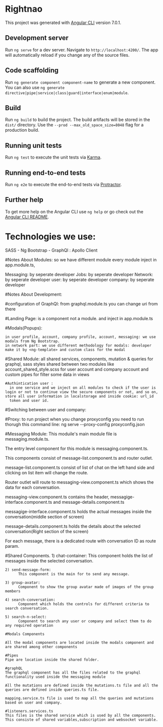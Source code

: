 # Rightnao


This project was generated with [Angular CLI](https://github.com/angular/angular-cli) version 7.0.1.

## Development server

Run `ng serve` for a dev server. Navigate to `http://localhost:4200/`. The app will automatically reload if you change any of the source files.

## Code scaffolding

Run `ng generate component component-name` to generate a new component. You can also use `ng generate directive|pipe|service|class|guard|interface|enum|module`.

## Build

Run `ng build` to build the project. The build artifacts will be stored in the `dist/` directory. Use the `--prod --max_old_space_size=8048` flag for a production build.

## Running unit tests

Run `ng test` to execute the unit tests via [Karma](https://karma-runner.github.io).

## Running end-to-end tests

Run `ng e2e` to execute the end-to-end tests via [Protractor](http://www.protractortest.org/).

## Further help

To get more help on the Angular CLI use `ng help` or go check out the [Angular CLI README](https://github.com/angular/angular-cli/blob/master/README.md).

# Technologies we use:

SASS - Ng Bootstrap - GraphQl : Apollo Client

#Notes About Modules: 
so we have different module every module inject in app.module.ts, 

Messaging: by seperate developer
Jobs: by seperate developer
Network: by seperate developer
user: by seperate developer
company: by seperate developer

#Notes About Development:

  #configuration of GraphQl:
    from graphql.module.ts you can change uri from there
  
  #Landing Page:
    is a component not a module. and inject in app.module.ts 

  #Modals(Popups):

    in user profile, account, company profile, account, messaging: we use modals from Ng Bootstrap.
    in network part: we use different methodology for modals: developer make it by <ng-template> and custom class for the modal

  #Shared Module:
    all shared services, components, mutation & queries for graphql, sass styles shared between two modules like account_shared_style.scss for user account and company account 
    and custom pipes for filter some data in views

    #Authintication user :
      in one service and we inject on all modules to check if the user is login or not to continue view the secure components or not, and so on, store all user information in localstorage and inside cookie: url_id
      token and user id.

  #Switching between user and company:

  #Proxy:
    to run project when you change proxyconfig you need to run thorugh this command line: ng serve --proxy-config proxyconfig.json



#Messaging Module:
  This moduile's main module file is messaging.module.ts. 

  The entry level component for this module is messaging.component.ts.

  This components consist of message-list.component.ts and router outlet.

  message-list.component.ts consist of list of chat on the left hand side and clicking on list item will change the route.

  Router outlet will route to messaging-view.component.ts which shows the data for each conversation.

  messaging-view.component.ts contains the header, messagige-interface.component.ts and message-details.component.ts

  messagige-interface.component.ts holds the actual messages inside the conversation(middle section of screen)

  message-details.component.ts holds the details about the selected conversation(Right section of the screen)

  For each message, there is a dedicated route with conversation ID as route param. 

  #Shared Components. 
    1) chat-container: 
          This component holds the list of messages inside the selected conversation. 

    2) send-message-form: 
          This component is the main for to send any message. 

    3) group-avatar: 
          Component to show the group avatar made of images of the group members

    4) search-conversation: 
          Component which holds the controls for different criteria to search conversation.        

    5) search-n-select: 
          Component to search any user or company and select them to do any required operation

    #Modals Components

    All the modal components are located inside the modals component and are shared among other components

    #Pipes
    Pipe are location inside the shared folder.

    #graphQL
    The graphql component has all the files related to the graphql functionality used inside the messaging module

    All the mutations are defined inside the mutations.ts file and all the queries are defined inside queries.ts file. 

    mapping.service.ts file is used to map all the queries and mutations based on user and company. 

    #listeners.services.ts 
    This files is the shared service which is used by all the components. This consiste of shared variables,subscription and websocket variable.






